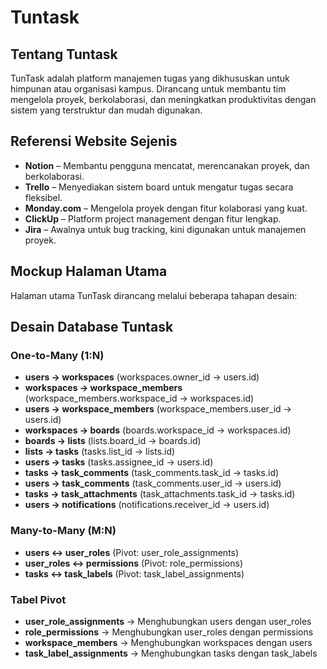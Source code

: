# Tuntask

## Tentang Tuntask

TunTask adalah platform manajemen tugas yang dikhususkan untuk himpunan atau organisasi kampus. Dirancang untuk membantu tim mengelola proyek, berkolaborasi, dan meningkatkan produktivitas dengan sistem yang terstruktur dan mudah digunakan.

## Referensi Website Sejenis

- **Notion** – Membantu pengguna mencatat, merencanakan proyek, dan berkolaborasi.
- **Trello** – Menyediakan sistem board untuk mengatur tugas secara fleksibel.
- **Monday.com** – Mengelola proyek dengan fitur kolaborasi yang kuat.
- **ClickUp** – Platform project management dengan fitur lengkap.
- **Jira** – Awalnya untuk bug tracking, kini digunakan untuk manajemen proyek.

## Mockup Halaman Utama

Halaman utama TunTask dirancang melalui beberapa tahapan desain:

## Desain Database Tuntask

### One-to-Many (1:N)

- **users → workspaces** (workspaces.owner_id → users.id)
- **workspaces → workspace_members** (workspace_members.workspace_id → workspaces.id)
- **users → workspace_members** (workspace_members.user_id → users.id)
- **workspaces → boards** (boards.workspace_id → workspaces.id)
- **boards → lists** (lists.board_id → boards.id)
- **lists → tasks** (tasks.list_id → lists.id)
- **users → tasks** (tasks.assignee_id → users.id)
- **tasks → task_comments** (task_comments.task_id → tasks.id)
- **users → task_comments** (task_comments.user_id → users.id)
- **tasks → task_attachments** (task_attachments.task_id → tasks.id)
- **users → notifications** (notifications.receiver_id → users.id)

### Many-to-Many (M:N)

- **users ↔ user_roles** (Pivot: user_role_assignments)
- **user_roles ↔ permissions** (Pivot: role_permissions)
- **tasks ↔ task_labels** (Pivot: task_label_assignments)

### Tabel Pivot

- **user_role_assignments** → Menghubungkan users dengan user_roles
- **role_permissions** → Menghubungkan user_roles dengan permissions
- **workspace_members** → Menghubungkan workspaces dengan users
- **task_label_assignments** → Menghubungkan tasks dengan task_labels
